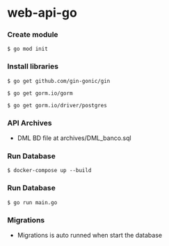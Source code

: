 # web-api-go

### Create module
```
$ go mod init
```
### Install libraries
```
$ go get github.com/gin-gonic/gin
```
```
$ go get gorm.io/gorm
```
```
$ go get gorm.io/driver/postgres
```

### API Archives

- DML BD file at archives/DML_banco.sql

### Run Database

```
$ docker-compose up --build
```

### Run Database

```
$ go run main.go
```

### Migrations

- Migrations is auto runned when start the database